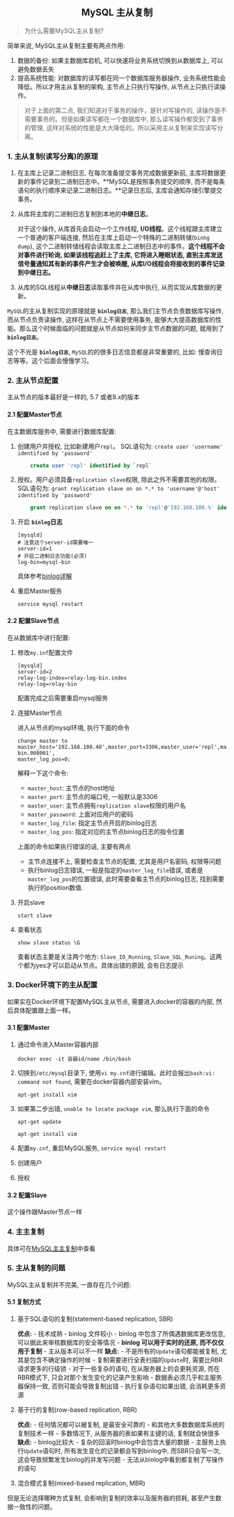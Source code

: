 ## <center>MySQL 主从复制</center>

> 为什么需要MySQL主从复制?

简单来说, MySQL主从复制主要有两点作用: 
1. 数据的备份: 如果主数据库宕机, 可以快速将业务系统切换到从数据库上, 可以避免数据丢失
2. 提高系统性能: 对数据库的读写都在同一个数据库服务器操作, 业务系统性能会降低。所以才用主从复制的架构, 主节点上只执行写操作, 从节点上只执行读操作。

> 对于上面的第二点, 我们知道对于事务的操作，是针对写操作的, 读操作是不需要事务的。但是如果读写都在一个数据库中, 那么读写操作都受到了事务的管理, 这样对系统的性能是大大降低的。所以采用主从复制来实现读写分离。

### 1. 主从复制(读写分离)的原理

1. 在主库上记录二进制日志, 在每次准备提交事务完成数据更新前, 主库将数据更新的事件记录到二进制日志中。**MySQL是按照事务提交的顺序, 而不是每条语句的执行顺序来记录二进制日志。**记录日志后, 主库会通知存储引擎提交事务。

2. 从库将主库的二进制日志复制到本地的**中继日志**。

    对于这个操作, 从库首先会启动一个工作线程, **I/O线程**。这个线程跟主库建立一个普通的客户端连接, 然后在主库上启动一个特殊的二进制转储(`binhg dump`), 这个二进制转储线程会读取主库上二进制日志中的事件。**这个线程不会对事件进行轮询, 如果该线程追赶上了主库, 它将进入睡眠状态, 直到主库发送信号量通知其有新的事件产生才会被唤醒, 从库I/O线程会将接收到的事件记录到中继日志。**

3. 从库的SQL线程从**中继日志**读取事件并在从库中执行, 从而实现从库数据的更新。

`MySQL`的主从复制实现的原理就是 **`binlog日志`**, 那么我们主节点负责数据库写操作,而从节点负责读操作, 这样在从节点上不需要使用事务, 能够大大提高数据库的性能。那么这个时候面临的问题就是从节点如何来同步主节点数据的问题, 就用到了 **`binlog日志`**。

这个不光是 **`binlog日志`**, `MySQL`的的很多日志信息都是非常重要的, 比如: 慢查询日志等等。这个后面会慢慢学习。

### 2. 主从节点配置

主从节点的版本最好是一样的, 5.7 或者8.x的版本

#### 2.1 配置Master节点

在主数据库服务中, 需要进行数据库配置:

1. 创建用户并授权, 比如新建用户`repl`。 SQL语句为: `create user 'username' identified by 'password'`

    ```sql
        create user 'repl' identified by `repl`
    ```

2. 授权。用户必须具备`replication slave`权限, 除此之外不需要其他的权限。SQL语句为: `grant replication slave on on *.* to 'username'@'host' identified by 'password'`

    ```sql
        grant replication slave on on *.* to 'repl'@'192.168.100.%' identified by 'repl'
    ```

3. 开启 **`binlog`日志**

    ```shell
    [mysqld]
    # 注意这个server-id需要唯一
    server-id=1
    # 开启二进制日志功能(必须)
    log-bin=mysql-bin
    ```

     具体参考[binlog详解](MySQL_Binlog.md)

4. 重启Master服务

    ```shell
    service mysql restart
    ```

#### 2.2 配置Slave节点

在从数据库中进行配置:

1. 修改`my.inf`配置文件

    ```shell
    [mysqld]
    server-id=2
    relay-log-index=relay-log-bin.index
    relay-log=relay-bin
    ```

    配置完成之后需要重启mysql服务

2. 连接Master节点

    进入从节点的mysql环境, 执行下面的命令

    ```shell
    change master to master_host='192.168.100.48',master_port=3306,master_user='repl',master_password='repl',master_log_file='master-bin.000001',
    master_log_pos=0;
    ```
    解释一下这个命令: 

    - `master_host`: 主节点的host地址
    - `master_port`: 主节点的端口号, 一般默认是3306
    - `master_user`: 主节点拥有`replication slave`权限的用户名
    - `master_password`: 上面对应用户的密码
    - `master_log_file`: 指定主节点开启的binlog日志
    - `master_log_pos`: 指定对应的主节点binlog日志的指令位置

    上面的命令如果执行错误的话, 主要有两点

    - 主节点连接不上, 需要检查主节点的配置, 尤其是用户名密码, 权限等问题
    - 执行binlog日志错误, 一般是指定的`master_log_file`错误, 或者是`master_log_pos`的位置错误, 此时需要查看主节点的binlog日志, 找到需要执行的position数值.

3. 开启slave

    ```shell
    start slave
    ```

4. 查看状态

    ```shell
    show slave status \G
    ```

    查看状态主要是关注两个地方: `Slave_IO_Running`, `Slave_SQL_Runing`。这两个都为yes才可以启动从节点。具体出错的原因, 会有日志提示

### 3. Docker环境下的主从配置

如果实在Docker环境下配置MySQL主从节点, 需要进入docker的容器的内部, 然后具体配置跟上面一样。

#### 3.1 配置Master

1. 通过命令进入Master容器内部 

    ```shell
    docker exec -it 容器id/name /bin/bash
    ```
2. 切换到`/etc/mysql`目录下, 使用`vi my.cnf`进行编辑。此时会报出`bash:vi: command not found`, 需要在docker容器内部安装vim。

    ```shell
    apt-get install vim
    ```
3. 如果第二步出错, `unable to locate package vim`, 那么执行下面的命令

    ```shell
    apt-get update

    apt-get install vim
    ```

4. 配置`my.cnf`, 重启MySQL服务, `service mysql restart`

5. 创建用户

6. 授权

#### 3.2 配置Slave

这个操作跟Master节点一样

### 4. 主主复制

具体可在[MySQL主主复制](MySQL_Master&Master.md)中查看

### 5. 主从复制的问题

MySQL主从复制并不完美, 一直存在几个问题:

#### 5.1 复制方式 

1. 基于SQL语句的复制(statement-based replication, SBR)

    **优点:**
        - 技术成熟
        - binlog 文件较小
        - binlog 中包含了所偶遇数据库更改信息, 可以据此来审核数据库的安全等情况
        - **binlog 可以用于实时的还原, 而不仅仅用于复制**
        - 主从版本可以不一样
    **缺点:**
        - 不是所有的`Update`语句都能被复制, 尤其是包含不确定操作的时候
        - 复制需要进行全表扫描的`Update`时, 需要比RBR请求更多的行级锁
        - 对于一些复杂的语句, 在从服务器上的会更耗资源, 而在RBR模式下, 只会对那个发生变化的记录产生影响
        - 数据表必须几乎和主服务器保持一致, 否则可能会导致复制出错
        - 执行复杂语句如果出错, 会消耗更多资源


2. 基于行的复制(row-based replication, RBR)

    **优点:**
        - 任何情况都可以被复制, 是最安全可靠的
        - 和其他大多数数据库系统的复制技术一样
        - 多数情况下, 从服务器的表如果有主键的话, 复制就会快很多
    **缺点:**
        - binlog比较大
        - 复杂的回滚时binlog中会包含大量的数据
        - 主服务上执行`Update`语句时, 所有发生变化的记录都会写到binlog中, 而SBR只会写一次, 这会导致频繁发生binlog的并发写问题
        - 无法从binlog中看到都复制了写操作的语句
3. 混合模式复制(mixed-based replication, MBR)

但是无论选择哪种方式复制, 会影响到复制的效率以及服务器的损耗, 甚至产生数据一致性的问题。